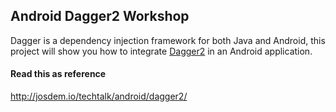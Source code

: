 Android Dagger2 Workshop
----------------------------------------------

Dagger is a dependency injection framework for both Java and Android, this project will show you how to integrate [Dagger2](https://google.github.io/dagger/) in an Android application.

#### Read this as reference

http://josdem.io/techtalk/android/dagger2/